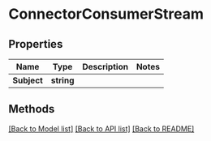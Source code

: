 # ConnectorConsumerStream

## Properties

Name | Type | Description | Notes
------------ | ------------- | ------------- | -------------
**Subject** | **string** |  | 

## Methods


[[Back to Model list]](../README.md#documentation-for-models) [[Back to API list]](../README.md#documentation-for-api-endpoints) [[Back to README]](../README.md)


